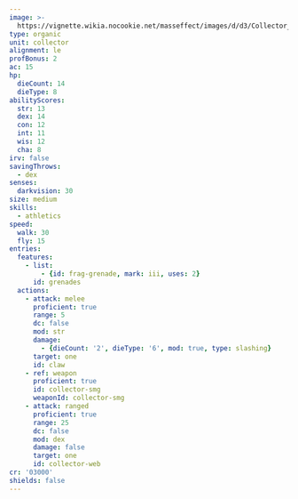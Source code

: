 ```yaml
---
image: >-
  https://vignette.wikia.nocookie.net/masseffect/images/d/d3/Collector_TrooperME3.jpg/revision/latest/scale-to-width-down/350?cb=20121201212208
type: organic
unit: collector
alignment: le
profBonus: 2
ac: 15
hp:
  dieCount: 14
  dieType: 8
abilityScores:
  str: 13
  dex: 14
  con: 12
  int: 11
  wis: 12
  cha: 8
irv: false
savingThrows:
  - dex
senses:
  darkvision: 30
size: medium
skills:
  - athletics
speed:
  walk: 30
  fly: 15
entries:
  features:
    - list:
        - {id: frag-grenade, mark: iii, uses: 2}
      id: grenades
  actions:
    - attack: melee
      proficient: true
      range: 5
      dc: false
      mod: str
      damage:
        - {dieCount: '2', dieType: '6', mod: true, type: slashing}
      target: one
      id: claw
    - ref: weapon
      proficient: true
      id: collector-smg
      weaponId: collector-smg
    - attack: ranged
      proficient: true
      range: 25
      dc: false
      mod: dex
      damage: false
      target: one
      id: collector-web
cr: '03000'
shields: false
---
```

